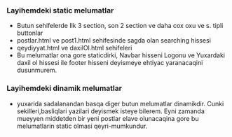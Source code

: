 
### Layihemdeki static melumatlar
-	Butun sehifelerde Ilk 3 section, son 2 section ve daha cox oxu ve s. tipli buttonlar
-	postlar.html ve post1.html sehifesinde sagda olan searching hissesi
-	qeydiyyat.html ve daxilOl.html sehifeleri
-	Bu melumatlar ona gore staticdirki, Navbar hisseni Logonu ve Yuxardaki daxil ol hissesi ile footer hisseni deyismeye ehtiyac yaranacaqini dusunmurem.

### Layihemdeki dinamik melumatlar
-	yuxarida sadalanandan basqa diger butun melumatlar dinamikdir. Cunki sekilleri,basliqlari yazilari  deyismek isteye bilerem. Eyni zamanda mueyyen middetden bir yeni postlar elave olunacaqina gore bu melumatlarin static olmasi qeyri-mumkundur.

